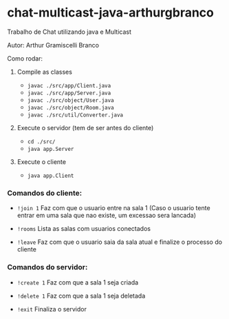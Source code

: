 # chat-multicast-java-arthurgbranco

Trabalho de Chat utilizando java e Multicast

Autor: Arthur Gramiscelli Branco

Como rodar:
1. Compile as classes
	* `javac ./src/app/Client.java`
	* `javac ./src/app/Server.java`
	* `javac ./src/object/User.java`
	* `javac ./src/object/Room.java`
	* `javac ./src/util/Converter.java`

2. Execute o servidor (tem de ser antes do cliente)
	* `cd ./src/`
	* `java app.Server`

3. Execute o cliente
	* `java app.Client`

### Comandos do cliente:

* `!join 1` Faz com que o usuario entre na sala 1 (Caso o usuario tente entrar em uma sala que nao existe, um excessao sera lancada)


* `!rooms` Lista as salas com usuarios conectados


* `!leave` Faz com que o usuario saia da sala atual e finalize o processo do cliente

### Comandos do servidor:

* `!create 1` Faz com que a sala 1 seja criada


* `!delete 1` Faz com que a sala 1 seja deletada


* `!exit` Finaliza o servidor

